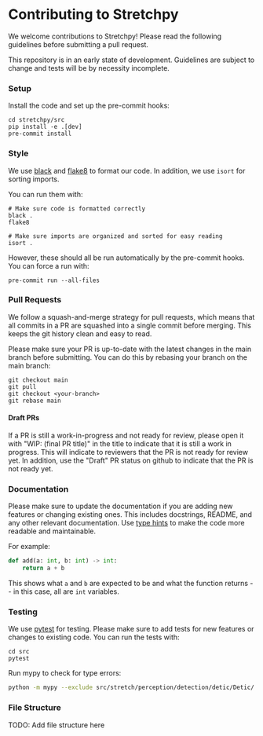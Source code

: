 # Contributing to Stretchpy

We welcome contributions to Stretchpy! Please read the following guidelines before submitting a pull request.

This repository is in an early state of development. Guidelines are subject to change and tests will be by necessity incomplete.

### Setup

Install the code and set up the pre-commit hooks:

```
cd stretchpy/src
pip install -e .[dev]
pre-commit install
```

### Style

We use [black](https://black.readthedocs.io/en/stable/) and [flake8](https://flake8.pycqa.org/en/latest/) to format our code.
In addition, we use `isort` for sorting imports.

You can run them with:

```
# Make sure code is formatted correctly
black .
flake8

# Make sure imports are organized and sorted for easy reading
isort .
```

However, these should all be run automatically by the pre-commit hooks. You can force a run with:

```
pre-commit run --all-files
```

### Pull Requests

We follow a squash-and-merge strategy for pull requests, which means that all commits in a PR are squashed into a single commit before merging. This keeps the git history clean and easy to read.

Please make sure your PR is up-to-date with the latest changes in the main branch before submitting. You can do this by rebasing your branch on the main branch:

```
git checkout main
git pull
git checkout <your-branch>
git rebase main
```

#### Draft PRs

If a PR is still a work-in-progress and not ready for review, please open it with "WIP: (final PR title)" in the title to indicate that it is still a work in progress. This will indicate to reviewers that the PR is not ready for review yet. In addition, use the "Draft" PR status on github to indicate that the PR is not ready yet.

### Documentation

Please make sure to update the documentation if you are adding new features or changing existing ones. This includes docstrings, README, and any other relevant documentation. Use [type hints](https://docs.python.org/3/library/typing.html) to make the code more readable and maintainable.

For example:

```python
def add(a: int, b: int) -> int:
    return a + b
```

This shows what `a` and `b` are expected to be and what the function returns -- in this case, all are `int` variables.

### Testing

We use [pytest](https://docs.pytest.org/en/7.0.1/) for testing. Please make sure to add tests for new features or changes to existing code. You can run the tests with:

```
cd src
pytest
```

Run mypy to check for type errors:

```bash
python -m mypy --exclude src/stretch/perception/detection/detic/Detic/ --explicit-package-bases --exclude third_party --namespace-packages --disable-error-code=import-untyped .
```

### File Structure

TODO: Add file structure here
